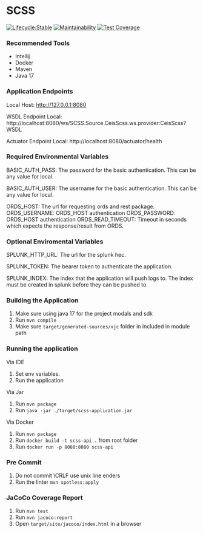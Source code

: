# SCSS

[![Lifecycle:Stable](https://img.shields.io/badge/Lifecycle-Stable-97ca00)](https://github.com/bcgov/jag-scss)
[![Maintainability](https://api.codeclimate.com/v1/badges/5a7027d5cc5800eeb2fe/maintainability)](https://codeclimate.com/github/bcgov/jag-coa-scss-integration/maintainability)
[![Test Coverage](https://api.codeclimate.com/v1/badges/5a7027d5cc5800eeb2fe/test_coverage)](https://codeclimate.com/github/bcgov/jag-coa-scss-integration/test_coverage)
### Recommended Tools
* Intellij
* Docker
* Maven
* Java 17

### Application Endpoints

Local Host: http://127.0.0.1:8080

WSDL Endpoint Local: http://localhost:8080/ws/SCSS.Source.CeisScss.ws.provider:CeisScss?WSDL

Actuator Endpoint Local: http://localhost:8080/actuator/health

### Required Environmental Variables

BASIC_AUTH_PASS: The password for the basic authentication. This can be any value for local.

BASIC_AUTH_USER: The username for the basic authentication. This can be any value for local.

ORDS_HOST: The url for requesting ords and rest package.
ORDS_USERNAME: ORDS_HOST authentication
ORDS_PASSWORD: ORDS_HOST authentication
ORDS_READ_TIMEOUT: Timeout in seconds which expects the response/result from ORDS.

### Optional Enviromental Variables
SPLUNK_HTTP_URL: The url for the splunk hec.

SPLUNK_TOKEN: The bearer token to authenticate the application.

SPLUNK_INDEX: The index that the application will push logs to. The index must be created in splunk
before they can be pushed to.

### Building the Application
1) Make sure using java 17 for the project modals and sdk
2) Run ``mvn compile``
3) Make sure ```target/generated-sources/xjc``` folder in included in module path

### Running the application
Via IDE
1) Set env variables.
2) Run the application

Via Jar
1) Run ```mvn package```
2) Run ```java -jar ./target/scss-application.jar```

Via Docker
1) Run ```mvn package```
2) Run ```docker build -t scss-api .``` from root folder
3) Run ```docker run -p 8080:8080 scss-api```

### Pre Commit
1) Do not commit \CRLF use unix line enders
2) Run the linter ```mvn spotless:apply```

### JaCoCo Coverage Report
1) Run ```mvn test```
2) Run ```mvn jacoco:report```
3) Open ```target/site/jacoco/index.html``` in a browser
